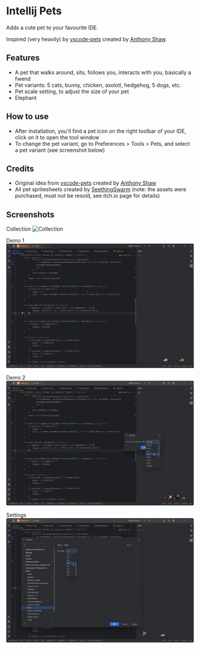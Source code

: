 # Intellij Pets

Adds a cute pet to your favourite IDE.

Inspired (very heavily) by [vscode-pets](https://github.com/tonybaloney/vscode-pets) created by [Anthony Shaw](https://github.com/tonybaloney).

## Features
- A pet that walks around, sits, follows you, interacts with you, basically a fwend
- Pet variants: 5 cats, bunny, chicken, axolotl, hedgehog, 5 dogs, etc.
- Pet scale setting, to adjust the size of your pet
- Elephant

## How to use

- After installation, you'll find a pet icon on the right toolbar of your IDE, click on it to open the tool window
- To change the pet variant, go to Preferences > Tools > Pets, and select a pet variant (see screenshot below)

## Credits

- Original idea from [vscode-pets](https://github.com/tonybaloney/vscode-pets) created by [Anthony Shaw](https://github.com/tonybaloney)
- All pet spritesheets created by [SeethingSwarm](https://seethingswarm.itch.io/) (note: the assets were purchased, must not be resold, see itch.io page for details)

## Screenshots
Collection ![Collection](./screenshots/collection.png?raw=true "Collection")

Demo 1 ![Demo](./screenshots/demo-1.png?raw=true "Demo")

Demo 2 ![Demo](./screenshots/demo-2.png?raw=true "Demo")

Settings ![Settings](./screenshots/settings.png?raw=true "Settings")
